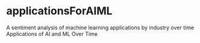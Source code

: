 # applicationsForAIML
A sentiment analysis of machine learning applications by industry over time
Applications of AI and ML Over Time

